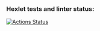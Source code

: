 ### Hexlet tests and linter status:
[![Actions Status](https://github.com/softroop/frontend-project-lvl1/workflows/hexlet-check/badge.svg)](https://github.com/softroop/frontend-project-lvl1/actions)